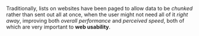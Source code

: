 Traditionally, lists on websites have been paged to allow data to be _chunked_ rather than sent out all at once, when the user might not need all of it _right away_, improving both _overall performance_ and _perceived speed_, both of which are very important to **web usability**.
